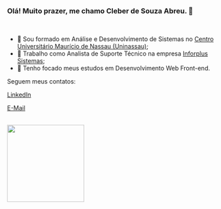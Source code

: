 ### **Olá! Muito prazer, me chamo Cleber de Souza Abreu.** 👋

<br>

- 📖 Sou formado em Análise e Desenvolvimento de Sistemas no [Centro Universitário Maurício de Nassau (Uninassau)](https://www.uninassau.edu.br/);
- 🔭 Trabalho como Analista de Suporte Técnico na empresa [Inforplus Sistemas](https://www.inforplus.com.br/);
- 🎯 Tenho focado meus estudos em Desenvolvimento Web Front-end.

<p>Seguem meus contatos:</p>

<a href="https://www.linkedin.com/in/cleber-souza-abreu/" target="_blank">LinkedIn</a>

<a href = "mailto:cleber@consultec.dev.br" target="_blank">E-Mail</a>

<br>

<div>
  <a href="https://github.com/cleberabreu87">
    <img height="180em" src="https://github-readme-stats.vercel.app/api/top-langs/?username=cleberabreu87&layout=compact&langs_count=7&theme=dracula"/>
  </a>
</div>

